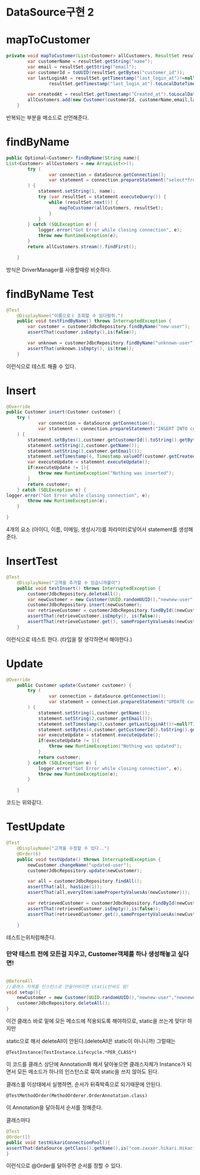 # DataSource구현 2

# mapToCustomer

```java
private void mapToCustomer(List<Customer> allCustomers, ResultSet resultSet) throws SQLException {
        var customerName = resultSet.getString("name");
        var email = resultSet.getString("email");
        var customerId = toUUID(resultSet.getBytes("customer_id"));
        var lastLoginAt = resultSet.getTimestamp("last_login_at")!=null?
                resultSet.getTimestamp("last_login_at").toLocalDateTime(): null;

        var createdAt = resultSet.getTimestamp("Created_at").toLocalDateTime();
        allCustomers.add(new Customer(customerId, customerName,email,lastLoginAt,createdAt));
    }
```

반복되는 부분을 메소드로 선언해준다.

# findByName

```java
public Optional<Customer> findByName(String name){
List<Customer> allCustomers = new ArrayList<>();
        try (
                var connection = dataSource.getConnection();
                var statement = connection.prepareStatement("select*from customers WHERE name = ?");
        ) {
            statement.setString(1, name);
            try (var resultSet = statement.executeQuery()) {
                while (resultSet.next()) {
                    mapToCustomer(allCustomers, resultSet);
                }
            }
        } catch (SQLException e) {
            logger.error("Got Error while closing connection", e);
            throw new RuntimeException(e);
        }
        return allCustomers.stream().findFirst();

    }
```

방식은 DriverManager를 사용할때랑 비슷하다. 

# findByName Test

```java
@Test
    @DisplayName("이름으로ㅓ 조회할 수 있다람쥐.")
    public void testFindByName() throws InterruptedException {
        var customer = customerJdbcRepository.findByName("new-user");
        assertThat(customer.isEmpty(),is(false));

        var unknown = customerJdbcRepository.findByName("unknown-user");
        assertThat(unknown.isEmpty(), is(true));
    }
```

이런식으로 테스트 해줄 수 있다. 

# Insert

```java
@Override
public Customer insert(Customer customer) {
    try (
            var connection = dataSource.getConnection();
            var statement = connection.prepareStatement("INSERT INTO customers(customer_id,name,email,created_at) VALUES(UUID_TO_BIN(?), ?, ?, ?)");
    ) {
        statement.setBytes(1,customer.getCustomerId().toString().getBytes());
        statement.setString(2,customer.getName());
        statement.setString(3,customer.getEmail());
        statement.setTimestamp(4, Timestamp.valueOf(customer.getCreatedAt()));
        var executeUpdate = statement.executeUpdate();
        if(executeUpdate != 1){
            throw new RuntimeException("Nothing was inserted");
        }
        return customer;
    } catch (SQLException e) {
logger.error("Got Error while closing connection", e);
        throw new RuntimeException(e);
    }

}
```

4개의 요소 (아이디, 이름, 이메일, 생성시기)를 파라미터로넣어서 statement를 생성해준다.

# InsertTest

```java
@Test
    @DisplayName("고객을 추가할 수 있습니까불이")
    public void testInsert() throws InterruptedException {
        customerJdbcRepository.deleteAll();
        var newCustomer = new Customer(UUID.randomUUID(),"newnew-user","newnewuser@gmail.com", LocalDateTime.now());
        customerJdbcRepository.insert(newCustomer);
        var retrieveCustomer = customerJdbcRepository.findById((newCustomer.getCustomerId()));
        assertThat(retrieveCustomer.isEmpty(), is(false));
        assertThat(retrieveCustomer.get(), samePropertyValuesAs(newCustomer));
    }
```

이런식으로 테스트 한다. (타입을 잘 생각하면서 해야한다.)

# Update

```java
@Override
    public Customer update(Customer customer) {
        try (
                var connection = dataSource.getConnection();
                var statement = connection.prepareStatement("UPDATE customers SET name = ?, email = ?, last_login_at=? WHERE customer_id= UUID_TO_BIN(?)");
        ) {
            statement.setString(1,customer.getName());
            statement.setString(2,customer.getEmail());
            statement.setTimestamp(3,customer.getLastLoginAt()!=null?Timestamp.valueOf(customer.getLastLoginAt()):null);
            statement.setBytes(4,customer.getCustomerId().toString().getBytes());
            var executeUpdate = statement.executeUpdate();
            if(executeUpdate != 1){
                throw new RuntimeException("Nothing was updated");
            }
            return customer;
        } catch (SQLException e) {
            logger.error("Got Error while closing connection", e);
            throw new RuntimeException(e);
        }

    }

```

코드는 위와같다.

# TestUpdate

```java
@Test
    @DisplayName("고객을 수정할 수 있다..")
    @Order(6)
    public void testUpdate() throws InterruptedException {
        newCustomer.changeName("updated-user");
        customerJdbcRepository.update(newCustomer);

        var all = customerJdbcRepository.findAll();
        assertThat(all, hasSize(1));
        assertThat(all,everyItem(samePropertyValuesAs(newCustomer)));

        var retrievedCustomer = customerJdbcRepository.findById(newCustomer.getCustomerId());
        assertThat(retrievedCustomer.isEmpty(),is(false));
        assertThat(retrievedCustomer.get(),samePropertyValuesAs(newCustomer));

    }
```

테스트는위처럼해준다.

### 만약 테스트 전에 모든걸 지우고, Customer객체를 하나 생성해놓고 싶다면!

```java

@BeforeAll
//클래스 자체를 인스턴스로 만들어버리면 static안써도 됨!
void setup(){
    newCustomer = new Customer(UUID.randomUUID(),"newnew-user","newnewuser@gmail.com", LocalDateTime.now());
    customerJdbcRepository.deleteAll();
}
```

이건 클래스 바로 밑에 모든 메소드에 적용되도록 해야하므로, static을 쓰는게 맞다! 하지만

static으로 해서 deleteAll이 안된다.(deleteAll은 static이 아니니까) 그럴때는

`@TestInstance(TestInstance.Lifecycle.*PER_CLASS*)`

이 코드를 클래스 상단에 Annotation화 해서 달아놓으면 클래스자체가 Instance가 되면서 모든 메소드가 하나의 인스턴스로 묶여 static을 쓰지 않아도 된다.

클래스를 이상태에서 실행하면, 순서가 뒤죽박죽으로 되기때문에 안된다.

`@TestMethodOrder(MethodOrderer.OrderAnnotation.class)`

이 Annotation을 달아줘서 순서를 정해준다. 

클래스마다

```java
@Test
@Order(1)
public void testHikariConnectionPool(){
assertThat(dataSource.getClass().getName(),is("com.zaxxer.hikari.HikariDataSource"));
}
```

이런식으로 @Order를 달아주면 순서를 정할 수 있다.